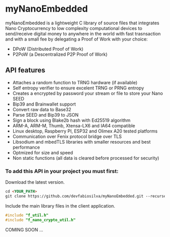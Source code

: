 # myNanoEmbedded
myNanoEmbedded is a lightweight C library of source files that integrates Nano Cryptocurrency to low complexity computational devices to send/receive digital money to anywhere in the world with fast trasnsaction and with a small fee by delegating a Proof of Work with your choice:

- DPoW (Distributed Proof of Work)
- P2PoW (a Descentralized P2P Proof of Work)

## API features
- Attaches a random function to TRNG hardware (if available)
- Self entropy verifier to ensure excelent TRNG or PRNG entropy
- Creates a encrypted by password your stream or file to store your Nano SEED
- Bip39 and Brainwallet support
- Convert raw data to Base32
- Parse SEED and Bip39 to JSON
- Sign a block using Blake2b hash with Ed25519 algorithm
- ARM-A, ARM-M, Thumb, Xtensa-LX6 and IA64 compatible
- Linux desktop, Raspberry PI, ESP32 and Olimex A20 tested platforms
- Communication over Fenix protocol bridge over TLS
- Libsodium and mbedTLS libraries with smaller resources and best performance
- Optmized for size and speed
- Non static functions (all data is cleared before processed for security)

### To add this API in your project you must first:
Download the latest version.

```markdown
cd <YOUR_PATH>
git clone https://github.com/devfabiosilva/myNanoEmbedded.git --recurse-submodules
```
Include the main library files in the client application.

```c
#include "f_util.h"
#include "f_nano_crypto_util.h"
```

COMING SOON ...

